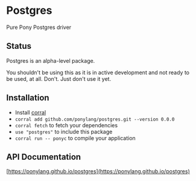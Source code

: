# Postgres

Pure Pony Postgres driver

## Status

Postgres is an alpha-level package.

You shouldn't be using this as it is in active development and not ready to be used, at all. Don't. Just don't use it yet.

## Installation

* Install [corral](https://github.com/ponylang/corral)
* `corral add github.com/ponylang/postgres.git --version 0.0.0`
* `corral fetch` to fetch your dependencies
* `use "postgres"` to include this package
* `corral run -- ponyc` to compile your application

## API Documentation

[https://ponylang.github.io/postgres](https://ponylang.github.io/postgres)

